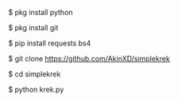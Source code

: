 $ pkg install python

$ pkg install git

$ pip install requests bs4

$ git clone https://github.com/AkinXD/simplekrek

$ cd simplekrek

$ python krek.py
